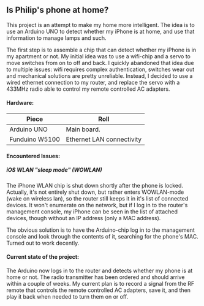 ## Is Philip's phone at home?

This project is an attempt to make my home more intelligent. The idea is to use an Arduino UNO to detect whether my iPhone is at home, and use that information to manage lamps and such.

The first step is to assemble a chip that can detect whether my iPhone is in my apartment or not. My initial idea was to use a wifi-chip and a servo to move switches from on to off and back. I quickly abandoned that idea due to multiple issues: wifi requires complex authentication, switches wear out and mechanical solutions are pretty unreliable. Instead, I decided to use a wired ethernet connection to my router, and replace the servo with a 433MHz radio able to control my remote controlled AC adapters.

#### Hardware:

| Piece          | Roll                      |
| -------------- | ------------------------- |
| Arduino UNO    | Main board.               |
| Funduino W5100 | Ethernet LAN connectivity |

#### Encountered Issues:

##### iOS WLAN "sleep mode" (WOWLAN)

The iPhone WLAN chip is shut down shortly after the phone is locked. Actually, it's not entirely shut down, but rather enters WOWLAN-mode (wake on wireless lan), so the router still keeps it in it's list of connected devices. It won't enumerate on the network, but if I log in to the router's management console, my iPhone can be seen in the list of attached devices, though without an IP address (only a MAC address).

The obvious solution is to have the Arduino-chip log in to the management console and look through the contents of it, searching for the phone's MAC. Turned out to work decently.

#### Current state of the project:

The Arduino now logs in to the router and detects whether my phone is at home or not. The radio transmitter has been ordered and should arrive within a couple of weeks. My current plan is to record a signal from the RF remote that controls the remote controlled AC adapters, save it, and then play it back when needed to turn them on or off.
